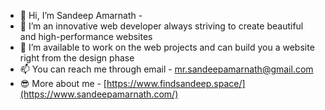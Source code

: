 - 👋 Hi, I’m Sandeep Amarnath - 
- 👀 I’m an innovative web developer always striving to create beautiful and high-performance websites
- 💞️ I’m available to work on the web projects and can build you a website right from the design phase
- 📫 You can reach me through email - mr.sandeepamarnath@gmail.com
- 😎 More about me - [https://www.findsandeep.space/](https://www.sandeepamarnath.com/)

<!---
sandeep194920/sandeep194920 is a ✨ special ✨ repository because its `README.md` (this file) appears on your GitHub profile.
You can click the Preview link to take a look at your changes.
--->
